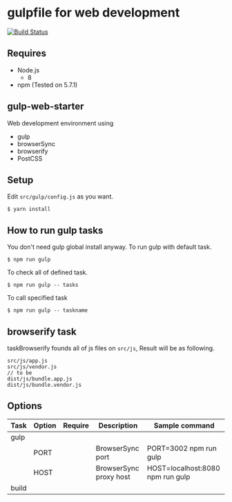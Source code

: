 # gulpfile for web development
[![Build Status](https://travis-ci.org/vwxyutarooo/gulp-web-starter.svg?branch=master)](https://travis-ci.org/vwxyutarooo/gulp-web-starter)

## Requires
- Node.js
  - 8 
- npm (Tested on 5.7.1)


## gulp-web-starter
Web development environment using
- gulp
- browserSync
- browserify
- PostCSS


## Setup
Edit `src/gulp/config.js` as you want.

```
$ yarn install
```


## How to run gulp tasks
You don't need gulp global install anyway. To run gulp with default task.

```
$ npm run gulp
```


To check all of defined task.

```
$ npm run gulp -- tasks
```

To call specified task
```
$ npm run gulp -- taskname
```


## browserify task
taskBrowserify founds all of js files on `src/js`, Result will be as following.

```
src/js/app.js
src/js/vendor.js
// to be
dist/js/bundle.app.js
dist/js/bundle.vendor.js
```

## Options
|Task|Option|Require|Description|Sample command|
|---|---|---|---|---|
|gulp|||||
||PORT||BrowserSync port|PORT=3002 npm run gulp|
||HOST||BrowserSync proxy host|HOST=localhost:8080 npm run gulp|
|build|||||

